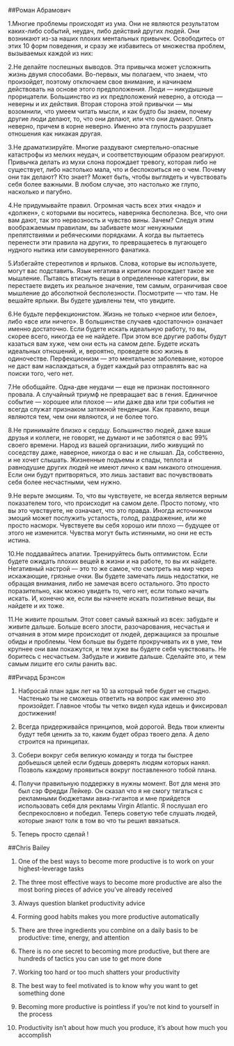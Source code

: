 ##Роман Абрамович

1.Многие проблемы происходят из ума. Они не являются результатом каких-либо событий, неудач, либо действий других людей. Они возникают из-за наших плохих ментальных привычек. Освободитесь от этих 10 форм поведения, и сразу же избавитесь от множества проблем, вызываемых каждой из них:

2.Не делайте поспешных выводов. Эта привычка может усложнить жизнь двумя способами. Во-первых, мы полагаем, что знаем, что произойдет, поэтому отключаем свое внимание, и начинаем действовать на основе этого предположения. Люди — никудышные прорицатели. Большинство из их предположений неверно, а отсюда — неверны и их действия. Вторая сторона этой привычки — мы возомнили, что умеем читать мысли, и как будто бы знаем, почему другие люди делают, то, что они делают, или что они думают. Опять неверно, причем в корне неверно. Именно эта глупость разрушает отношения как никакая другая.

3.Не драматизируйте. Многие раздувают смертельно-опасные катастрофы из мелких неудач, и соответствующим образом реагируют. Привычка делать из мухи слона порождает тревогу, которая либо не существует, либо настолько мала, что и беспокоиться не о чем. Почему они так делают? Кто знает? Может быть, чтобы выглядеть и чувствовать себя более важными. В любом случае, это настолько же глупо, насколько и пагубно.

4.Не придумывайте правил. Огромная часть всех этих «надо» и «должен», с которыми вы носитесь, наверняка бесполезна. Все, что они вам дают, так это нервозность и чувство вины. Зачем? Следуя этим воображаемым правилам, вы забиваете мозг ненужными препятствиями и ребяческими порядками. А когда вы пытаетесь перенести эти правила на других, то превращаетесь в пугающего нудного нытика или самоуверенного фанатика.

5.Избегайте стереотипов и ярлыков. Слова, которые вы используете, могут вас подставить. Язык негатива и критики порождает такое же мышление. Пытаясь втиснуть вещи в определенные категории, вы перестаете видеть их реальное значение, тем самым, ограничивая свое мышление до абсолютной бесполезности. Посмотрите — что там. Не вешайте ярлыки. Вы будете удивлены тем, что увидите.

6.Не будьте перфекционистом. Жизнь не только «черное или белое», либо «все или ничего». В большинстве случаев «достаточно» означает именно достаточно. Если будете искать идеальную работу, то вы, скорее всего, никогда ее не найдете. При этом все другие работы будут казаться вам хуже, чем они есть на самом деле. Будете искать идеальных отношений, и, вероятно, проведете всю жизнь в одиночестве. Перфекционизм — это ментальное заболевание, которое не даст вам наслаждаться, а будет каждый раз отправлять вас на поиски того, чего нет.

7.Не обобщайте. Одна-две неудачи — еще не признак постоянного провала. А случайный триумф не превращает вас в гения. Единичное событие — хорошее или плохое — или даже два или три события не всегда служат признаком затяжной тенденции. Как правило, вещи являются тем, чем они являются, и не более того.

8.Не принимайте близко к сердцу. Большинство людей, даже ваши друзья и коллеги, не говорят, не думают и не заботятся о вас 99% своего времени. Народ из вашей организации, либо живущий по соседству даже, наверное, никогда о вас и не слышал. Да, собственно, и не хочет слышать. Жизненные подъемы и спады, теплота и равнодушие других людей не имеют лично к вам никакого отношения. Если они будут притворяться, это лишь заставит вас почувствовать себя более несчастными, чем нужно.

9.Не верьте эмоциям. То, что вы чувствуете, не всегда является верным показателем того, что происходит на самом деле. Просто потому, что вы это чувствуете, не означает, что это правда. Иногда источником эмоций может послужить усталость, голод, раздражение, или же просто насморк. Чувствуете вы себя хорошо или плохо — будущее от этого не изменится. Чувства могут быть истинными, но они не есть истина.

10.Не поддавайтесь апатии. Тренируйтесь быть оптимистом. Если будете ожидать плохих вещей в жизни и на работе, то вы их найдете. Негативный настрой — это то же самое, что смотреть на мир через искажающие, грязные очки. Вы будете замечать лишь недостатки, не обращая внимания, либо не замечая всего остального. Это просто поразительно, как можно увидеть то, чего нет, если только начать искать. И, конечно же, если вы начнете искать позитивные вещи, вы найдете и их тоже.

11.Не живите прошлым. Этот совет самый важный из всех: забудьте и живите дальше. Больше всего злости, разочарования, несчастья и отчаяния в этом мире происходит от людей, держащихся за прошлые обиды и проблемы. Чем больше вы будете прокручивать их в уме, тем крупнее они вам покажутся, и тем хуже вы будете себя чувствовать. Не боритесь с несчастьем. Забудьте и живите дальше. Сделайте это, и тем самым лишите его силы ранить вас.

##Ричард Брэнсон

1. Набросай план эдак лет на 10 за который тебе будет не стыдно.  Частенько ты не сможешь ответить на вопрос как именно это произойдет. Главное чтобы ты четко видел куда идешь и фиксировал достижения!
 
2. Всегда придерживайся принципов, мой дорогой. Ведь твои клиенты будут тебя ценить за то, каким будет образ твоего дела. А дело строится на принципах. 
 
3. Собери вокруг себя великую команду и тогда ты быстрее добьешься целей если будешь доверять людям которых нанял. Позволь каждому проявиться вокруг поставленного тобой плана. 
 
4. Получи правильную поддержку в нужны момент. Вот для меня это был сэр Фредди Лейкер. Он сказал что я не смогу тягаться с рекламными бюджетами авиа-гигантов и мне прийдется использовать себя для рекламы Virgin Atlantic. Я послушал его беспрекословно и победил. Теперь советую тебе слушать людей, которые знают толк в том во что ты решил ввязаться.
 
5. Теперь просто сделай !

##Chris Bailey  
 
1. One of the best ways to become more productive is to work on your highest-leverage tasks

2. The three most effective ways to become more productive are also the most boring pieces of advice you’ve already received

3. Always question blanket productivity advice

4. Forming good habits makes you more productive automatically

5. There are three ingredients you combine on a daily basis to be productive: time, energy, and attention

6. There is no one secret to becoming more productive, but there are hundreds of tactics you can use to get more done

7. Working too hard or too much shatters your productivity

8. The best way to feel motivated is to know why you want to get something done

9. Becoming more productive is pointless if you’re not kind to yourself in the process

10. Productivity isn’t about how much you produce, it’s about how much you accomplish